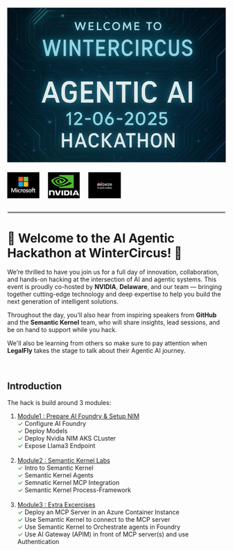 ![](images/image.png)

<div style="display: flex; align-items: center; gap: 20px; margin: 20px 0;">
  <img src="images/ms_logo.png" alt="Microsoft Logo" height="60" />
  <img src="images/nvidia_logo.png" alt="NVIDIA Logo" height="60" />
  <img src="images/Delaware_Logo.png" alt="Delaware Logo" height="60" />
</div>

<hr style="border: 2px solid #ccc; margin: 30px 0;">

# 🎉 Welcome to the AI Agentic Hackathon at WinterCircus! 🎉

We’re thrilled to have you join us for a full day of innovation, collaboration, and hands-on hacking at the intersection of AI and agentic systems. This event is proudly co-hosted by **NVIDIA**, **Delaware**, and our team — bringing together cutting-edge technology and deep expertise to help you build the next generation of intelligent solutions.

Throughout the day, you’ll also hear from inspiring speakers from **GitHub** and the **Semantic Kernel** team, who will share insights, lead sessions, and be on hand to support while you hack.

We'll also be learning from others so make sure to pay attention when **LegalFly** takes the stage to talk about
their Agentic AI journey.

<br>

## Introduction

The hack is build around 3 modules:

1. [Module1 : Prepare AI Foundry & Setup NIM](/June_12_Demo/Module1%20[Prep%20and%20NIM])
   <br>
   <span style="color: green;">✓</span> Configure AI Foundry
   <br>
   <span style="color: green;">✓</span> Deploy Models
   <br>
   <span style="color: green;">✓</span> Deploy Nvidia NIM AKS CLuster
   <br>
   <span style="color: green;">✓</span> Expose Llama3 Endpoint
   <br>
   <br>
2. [Module2 : Semantic Kernel Labs](/June_12_Demo//Module2%20[Semantic%20Kernel])
   <br>
   <span style="color: green;">✓</span> Intro to Semantic Kernel
   <br>
   <span style="color: green;">✓</span> Semantic Kernel Agents
   <br>
   <span style="color: green;">✓</span> Semnatic Kernel MCP Integration
   <br>
   <span style="color: green;">✓</span> Semantic Kernel Process-Framework
   <br>
   <br>
3. [Module3 : Extra Excercises](/June_12_Demo/Module3%20[Extra%20exercises])
   <br>
   <span style="color: green;">✓</span> Deploy an MCP Server in an Azure Container Instance
   <br>
   <span style="color: green;">✓</span> Use Semantic Kernel to connect to the MCP server
   <br>
   <span style="color: green;">✓</span> Use Semantic Kernel to Orchestrate agents in Foundry
   <br>
   <span style="color: green;">✓</span> Use AI Gateway (APIM) in front of MCP server(s) and use Authentication
   <br>
   
   